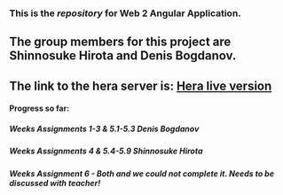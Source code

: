 ### This is the *repository* for **Web 2 Angular Application**.
## The group members for this project are **Shinnosuke Hirota** and **Denis Bogdanov**.
## The link to the hera server is: [Hera live version](https://i366358.hera.fhict.nl)
#### Progress so far:
##### Weeks Assignments 1-3 & 5.1-5.3 *Denis Bogdanov*
##### Weeks Assignments 4 & 5.4-5.9 *Shinnosuke Hirota*
##### Weeks Assignment 6 - Both and we could not complete it. Needs to be discussed with teacher!